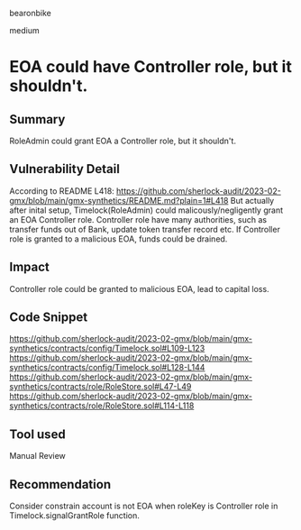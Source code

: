 bearonbike

medium

# EOA could have Controller role, but it shouldn't.

## Summary
RoleAdmin could grant EOA a Controller role, but it shouldn't.

## Vulnerability Detail
According to README L418: 
https://github.com/sherlock-audit/2023-02-gmx/blob/main/gmx-synthetics/README.md?plain=1#L418
But actually after inital setup, Timelock(RoleAdmin) could malicously/negligently grant an EOA Controller role.
Controller role have many authorities, such as transfer funds out of Bank, update token transfer record etc. If Controller role is granted to a malicious EOA, funds could be drained.

## Impact
Controller role could be granted to malicious EOA, lead to capital loss.

## Code Snippet
https://github.com/sherlock-audit/2023-02-gmx/blob/main/gmx-synthetics/contracts/config/Timelock.sol#L109-L123
https://github.com/sherlock-audit/2023-02-gmx/blob/main/gmx-synthetics/contracts/config/Timelock.sol#L128-L144
https://github.com/sherlock-audit/2023-02-gmx/blob/main/gmx-synthetics/contracts/role/RoleStore.sol#L47-L49
https://github.com/sherlock-audit/2023-02-gmx/blob/main/gmx-synthetics/contracts/role/RoleStore.sol#L114-L118

## Tool used

Manual Review

## Recommendation
Consider constrain account is not EOA when roleKey is Controller role in Timelock.signalGrantRole function.
